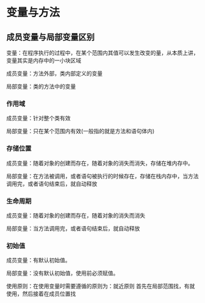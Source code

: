 # 变量与方法 

## 成员变量与局部变量区别

变量：在程序执行的过程中，在某个范围内其值可以发生改变的量，从本质上讲，变量其实是内存中的一小块区域

成员变量：方法外部，类内部定义的变量 

局部变量：类的方法中的变量

### 作用域 

成员变量：针对整个类有效

局部变量：只在某个范围内有效(一般指的就是方法和语句体内)

### 存储位置 

成员变量：随着对象的创建而存在，随着对象的消失而消失，存储在堆内存中。

局部变量：在方法被调用，或者语句被执行的时候存在，存储在栈内存中，当方法调用完，或者语句结束后，就自动释放

### 生命周期 

成员变量：随着对象的创建而存在，随着对象的消失而消失 

局部变量：当方法调用完，或者语句结束后，就自动释放

### 初始值 

成员变量：有默认初始值。 

局部变量：没有默认初始值，使用前必须赋值。 

使用原则：在使用变量时需要遵循的原则为：就近原则 首先在局部范围找，有就使用，然后接着在成员位置找
